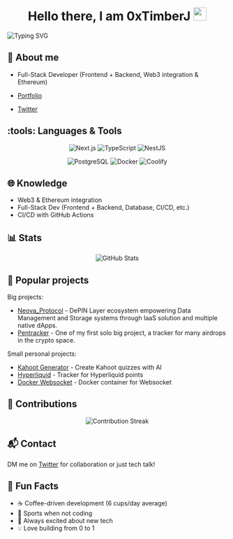 <h1 align='center'>
  Hello there, I am 0xTimberJ 
  <img src="https://raw.githubusercontent.com/MartinHeinz/MartinHeinz/master/wave.gif" width="30px">
</h1>

  <img src="https://readme-typing-svg.herokuapp.com?font=Fira+Code&pause=1000&color=00D9FF&center=true&vCenter=true&width=435&lines=Full-Stack+Developer;Web3+%26+Blockchain+Enthusiast" alt="Typing SVG" />

## :rocket: About me

- Full-Stack Developer (Frontend + Backend, Web3 integration & Ethereum)

- [Portfolio](https://0xtimberj.com)
- [Twitter](https://x.com/0xTimberJ)

## :tools: Languages & Tools

<p align="center">
  <img alt="Next.js" src="https://img.shields.io/badge/Next.js-000000?style=for-the-badge&logo=nextdotjs&logoColor=white" />
  <img alt="TypeScript" src="https://img.shields.io/badge/TypeScript-007ACC?style=for-the-badge&logo=typescript&logoColor=white" />
  <img alt="NestJS" src="https://img.shields.io/badge/NestJS-E0234E?style=for-the-badge&logo=nestjs&logoColor=white" />
</p>

<p align="center">
  <img alt="PostgreSQL" src="https://img.shields.io/badge/PostgreSQL-336791?style=for-the-badge&logo=postgresql&logoColor=white" />
  <img alt="Docker" src="https://img.shields.io/badge/Docker-2496ED?style=for-the-badge&logo=docker&logoColor=white" />
  <img alt="Coolify" src="https://img.shields.io/badge/Coolify-FF6F61?style=for-the-badge&logo=coolify&logoColor=white" />
</p>

## :globe_with_meridians: Knowledge

- Web3 & Ethereum integration
- Full-Stack Dev (Frontend + Backend, Database, CI/CD, etc.)
- CI/CD with GitHub Actions

## :bar_chart: Stats

<p align="center">
  <img src="https://github-readme-stats.vercel.app/api?username=0xTimberJ&show_icons=true&theme=radical" alt="GitHub Stats" />
</p>

## :dart: Popular projects

Big projects:

- [Neova_Protocol](https://x.com/Neova_Protocol) - DePIN Layer ecosystem empowering Data Management and Storage systems through IaaS solution and multiple native dApps.
- [Pentracker](https://pentracker.vercel.app) - One of my first solo big project, a tracker for many airdrops in the crypto space.

Small personal projects:

- [Kahoot Generator](https://github.com/0xTimberJ/kahoot-generator) - Create Kahoot quizzes with AI
- [Hyperliquid](https://github.com/0xTimberJ/hyperliquid) - Tracker for Hyperliquid points
- [Docker Websocket](https://github.com/0xTimberJ/docker-websocket) - Docker container for Websocket

## :date: Contributions

<p align="center">
  <img src="https://github-readme-streak-stats.herokuapp.com/?user=0xTimberJ&theme=radical" alt="Contribution Streak" />
</p>

## :mailbox_with_mail: Contact

DM me on [Twitter](https://x.com/0xTimberJ) for collaboration or just tech talk!

## :game_die: Fun Facts

- :coffee: Coffee-driven development (6 cups/day average)
- :muscle: Sports when not coding
- :rocket: Always excited about new tech
- :bulb: Love building from 0 to 1
